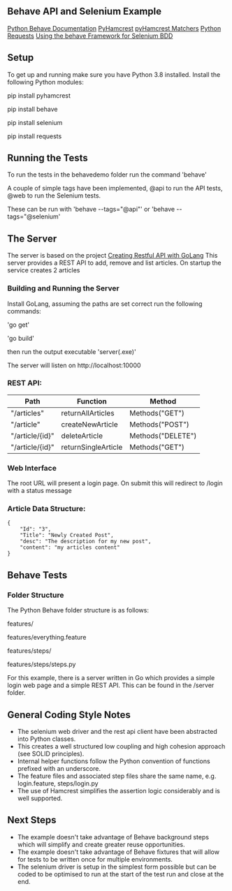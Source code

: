 ## Behave API and Selenium Example

[Python Behave Documentation]('https://behave.readthedocs.io/en/latest/index.html')
[PyHamcrest]('https://pyhamcrest.readthedocs.io/en/v2.0.2/library/')
[pyHamcrest Matchers]('https://pyhamcrest.readthedocs.io/en/v2.0.2/library/')
[Python Requests]('https://requests.readthedocs.io/en/master/user/quickstart/')
[Using the behave Framework for Selenium BDD]('https://www.blazemeter.com/blog/using-the-behave-framework-for-selenium-bdd-testing-a-tutorial')

## Setup

To get up and running make sure you have Python 3.8 installed.
Install the following Python modules:

pip install pyhamcrest

pip install behave

pip install selenium

pip install requests

## Running the Tests

To run the tests in the behavedemo folder run the command 'behave'

A couple of simple tags have been implemented, @api to run the API tests, @web to run the Selenium tests.

These can be run with 'behave --tags="@api"' or 'behave --tags="@selenium'

## The Server

The server is based on the project [Creating Restful API with GoLang](https://tutorialedge.net/golang/creating-restful-api-with-golang/)
This server provides a REST API to add, remove and list articles.
On startup the service creates 2 articles

### Building and Running the Server

Install GoLang, assuming the paths are set correct run the following commands:

'go get'

'go build'

then run the output executable 'server(.exe)'

The server will listen on http://localhost:10000

### REST API:

| Path            | Function            | Method            |
| --------------- | ------------------- | ----------------- |
| "/articles"     | returnAllArticles   | Methods("GET")    |
| "/article"      | createNewArticle    | Methods("POST")   |
| "/article/{id}" | deleteArticle       | Methods("DELETE") |
| "/article/{id}" | returnSingleArticle | Methods("GET")    |

### Web Interface

The root URL will present a login page.
On submit this will redirect to /login with a status message

### Article Data Structure:

```
{
    "Id": "3",
    "Title": "Newly Created Post",
    "desc": "The description for my new post",
    "content": "my articles content"
}
```

## Behave Tests

### Folder Structure

The Python Behave folder structure is as follows:

features/

features/everything.feature

features/steps/

features/steps/steps.py

For this example, there is a server written in Go which provides a simple login web page and a simple REST API.
This can be found in the /server folder.

## General Coding Style Notes

-  The selenium web driver and the rest api client have been abstracted into Python classes.
-  This creates a well structured low coupling and high cohesion approach (see SOLID principles).
-  Internal helper functions follow the Python convention of functions prefixed with an underscore.
-  The feature files and associated step files share the same name, e.g. login.feature, steps/login.py
-  The use of Hamcrest simplifies the assertion logic considerably and is well supported.

## Next Steps

-  The example doesn't take advantage of Behave background steps which will simplify and create greater reuse opportunities.
-  The example doesn't take advantage of Behave fixtures that will allow for tests to be written once for multiple environments.
-  The selenium driver is setup in the simplest form possible but can be coded to be optimised to run at the start of the test run and close at the end.
